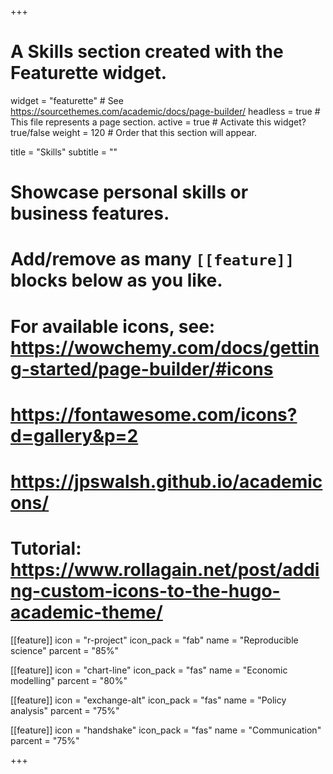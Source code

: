 +++
# A Skills section created with the Featurette widget.
widget = "featurette"  # See https://sourcethemes.com/academic/docs/page-builder/
headless = true  # This file represents a page section.
active = true  # Activate this widget? true/false
weight = 120  # Order that this section will appear.

title = "Skills"
subtitle = ""

# Showcase personal skills or business features.
# 
# Add/remove as many `[[feature]]` blocks below as you like.
# 
# For available icons, see: https://wowchemy.com/docs/getting-started/page-builder/#icons
# https://fontawesome.com/icons?d=gallery&p=2
# https://jpswalsh.github.io/academicons/
# Tutorial: https://www.rollagain.net/post/adding-custom-icons-to-the-hugo-academic-theme/

[[feature]]
  icon = "r-project"
  icon_pack = "fab"
  name = "Reproducible science"
  parcent = "85%"

[[feature]]
  icon = "chart-line"
  icon_pack = "fas"
  name = "Economic modelling"
  parcent = "80%"

[[feature]]
  icon = "exchange-alt"
  icon_pack = "fas"
  name = "Policy analysis"
  parcent = "75%"

[[feature]]
  icon = "handshake"
  icon_pack = "fas"
  name = "Communication"
  parcent = "75%"  

+++
